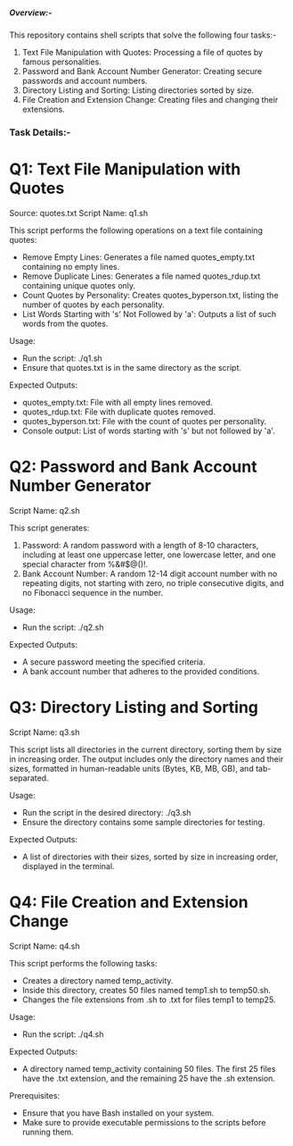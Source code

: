 ##### Overview:-
This repository contains shell scripts that solve the following four tasks:-
1) Text File Manipulation with Quotes: Processing a file of quotes by famous personalities.
2) Password and Bank Account Number Generator: Creating secure passwords and account numbers.
3) Directory Listing and Sorting: Listing directories sorted by size.
4) File Creation and Extension Change: Creating files and changing their extensions.


### Task Details:-
# Q1: Text File Manipulation with Quotes 
Source: quotes.txt
Script Name: q1.sh

This script performs the following operations on a text file containing quotes:
- Remove Empty Lines: Generates a file named quotes_empty.txt containing no empty lines.
- Remove Duplicate Lines: Generates a file named quotes_rdup.txt containing unique quotes only.
- Count Quotes by Personality: Creates quotes_byperson.txt, listing the number of quotes by each personality.
- List Words Starting with 's' Not Followed by 'a': Outputs a list of such words from the quotes.

Usage:
- Run the script: ./q1.sh
- Ensure that quotes.txt is in the same directory as the script.

Expected Outputs:
- quotes_empty.txt: File with all empty lines removed.
- quotes_rdup.txt: File with duplicate quotes removed.
- quotes_byperson.txt: File with the count of quotes per personality.
- Console output: List of words starting with 's' but not followed by 'a'.


# Q2: Password and Bank Account Number Generator 
Script Name: q2.sh

This script generates:
1) Password: A random password with a length of 8-10 characters, including at least one uppercase letter, one lowercase letter, and one special character from %&#$@()!.
2) Bank Account Number: A random 12-14 digit account number with no repeating digits, not starting with zero, no triple consecutive digits, and no Fibonacci sequence in the number.

Usage:
- Run the script: ./q2.sh

Expected Outputs:
- A secure password meeting the specified criteria.
- A bank account number that adheres to the provided conditions.



# Q3: Directory Listing and Sorting 
Script Name: q3.sh

This script lists all directories in the current directory, sorting them by size in increasing order. The output includes only the directory names and their sizes, formatted in human-readable units (Bytes, KB, MB, GB), and tab-separated.

Usage:
- Run the script in the desired directory: ./q3.sh
- Ensure the directory contains some sample directories for testing.

Expected Outputs:
- A list of directories with their sizes, sorted by size in increasing order, displayed in the terminal.


# Q4: File Creation and Extension Change 
Script Name: q4.sh

This script performs the following tasks:
- Creates a directory named temp_activity.
- Inside this directory, creates 50 files named temp1.sh to temp50.sh.
- Changes the file extensions from .sh to .txt for files temp1 to temp25.

Usage:
- Run the script: ./q4.sh

Expected Outputs:
- A directory named temp_activity containing 50 files. The first 25 files have the .txt extension, and the remaining 25 have the .sh extension.

Prerequisites:
- Ensure that you have Bash installed on your system.
- Make sure to provide executable permissions to the scripts before running them.